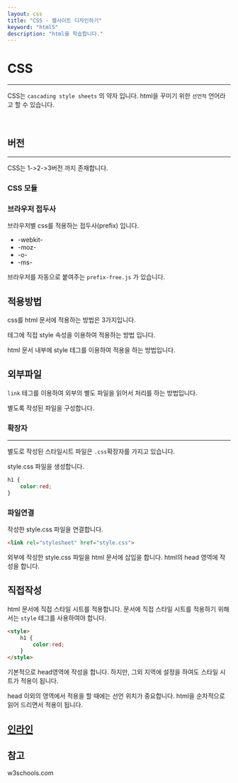 ```yaml
---
layout: css
title: "CSS - 웹사이트 디자인하기"
keyword: "html5"
description: "html을 학습합니다."
---
```


# CSS
---
CSS는 `cascading style sheets` 의 약자 입니다. html을 꾸미기 위한 `선언적` 언어라고 할 수 있습니다.

<br>

## 버전
---
CSS는 1->2->3버전 까지 존재합니다.

### CSS 모듈


### 브라우저 접두사
브라우저별 css를 적용하는 접두사(prefix) 입니다.

* -webkit-
* -moz-
* -o-
* -ms-

브라우저를 자동으로 붙여주는 `prefix-free.js` 가 있습니다.



## 적용방법
css를 html 문서에 적용하는 방법은 3가지입니다.

테그에 직접 style 속성을 이용하여 적용하는 방법 입니다.

html 문서 내부에 style 테그를 이용하여 적용을 하는 방법입니다.

## 외부파일
`link` 테그를 이용하여 외부의 별도 파일을 읽어서 처리를 하는 방법입니다.

별도록 작성된 파일을 구성합니다.

### 확장자
---
별도로 작성된 스타일시트 파일은 `.css`확장자를 가지고 있습니다.

style.css 파일을 생성합니다.
```css
h1 {
    color:red;
}
```

### 파일연결
작성한 style.css 파일을 연결합니다.

```html
<link rel="stylesheet" href="style.css">
```

외부에 작성한 style.css 파일을 html 문서에 삽입을 합니다.
html의 head 영역에 작성을 합니다.

## 직접작성
html 문서에 직접 스타일 시트를 적용합니다. 문서에 직접 스타일 시트를 적용하기 위해서는 `style` 테그를 사용하여야 합니다.

```html
<style>
    h1 {
        color:red;
    }
</style>
```

기본적으로 head영역에 작성을 합니다. 하지만, 그외 지역에 설정을 하여도 스타일 시트가 적용이 됩니다.

head 이외의 영역에서 적용을 할 때에는 선언 위치가 중요합니다. html을 순차적으로 읽어 드리면서 적용이 됩니다.


## [인라인](inline)




## 참고

w3schools.com


